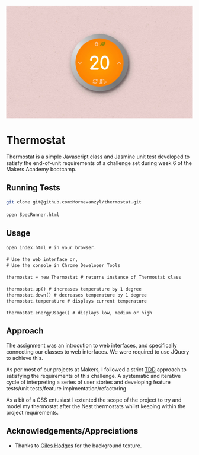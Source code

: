 ![Thermostat](https://github.com/Mornevanzyl/thermostat/blob/main/images/thermostat.jpg?raw=true)

# Thermostat

Thermostat is a simple Javascript class and Jasmine unit test developed to satisfy the end-of-unit requirements of a challenge set during week 6 of the Makers Academy bootcamp.

## Running Tests

```bash
git clone git@github.com:Mornevanzyl/thermostat.git

open SpecRunner.html
```

## Usage

```JS
open index.html # in your browser.

# Use the web interface or,
# Use the console in Chrome Developer Tools

thermostat = new Thermostat # returns instance of Thermostat class

thermostat.up() # increases temperature by 1 degree
thermostat.down() # decreases temperature by 1 degree
thermostat.temperature # displays current temperature

thermostat.energyUsage() # displays low, medium or high
```

## Approach

The assignment was an introcution to web interfaces, and specifically connecting our classes to web interfaces. We were required to use JQuery to achieve this.

As per most of our projects at Makers, I followed a strict [TDD](https://bit.ly/3q65B8q) approach to satisfying the requirements of this challenge. A systematic and iterative cycle of interpreting a series of user stories and developing feature tests/unit tests/feature implmentation/refactoring.

As a bit of a CSS entusiast I extented the scope of the project to try and model my thermostat after the Nest thermostats whilst keeping within the project requirements.

## Acknowledgements/Appreciations

- Thanks to [Giles Hodges](https://seamless-pixels.blogspot.com) for the background texture.

